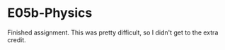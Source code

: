 # E05b-Physics
Finished assignment. This was pretty difficult, so I didn't get to the extra credit.

